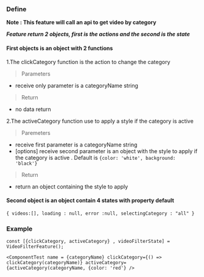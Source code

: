 ### **Define**

**Note : This feature will call an api to get video by category**


_**Feature return 2 objects, first is the actions and the second is the state**_


#### **First objects is an object with 2 functions**

1.The clickCategory function is the action to change the category
> Parameters

+ receive only parameter is a categoryName string

> Return

+ no data return

2.The activeCategory function use to apply a style if the category is active

> Paremeters

+ receive first parameter is a categoryName string
+ [options] receive second parameter is an object with the style to apply if the category is active . Default is
  `{color: 'white', background: 'black'}`

> Return

+ return an object containing the style to apply

#### **Second object is an object contain 4 states with property default**

`{
videos:[],
loading : null,
error :null,
selectingCategory : "all"
}`

### **Example**

`const [{clickCategory, activeCategory} , videoFilterState] = VideoFilterFeature();`

`<ComponentTest
name = {categoryName}
clickCategory={() => clickCategory(categoryName)}
activeCategory={activeCategory(categoryName, {color: 'red'}
/>`


